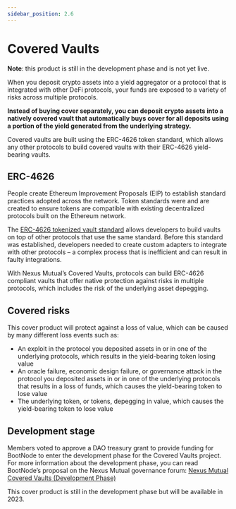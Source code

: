 ```yaml
---
sidebar_position: 2.6
---
```


# Covered Vaults

**Note**: this product is still in the development phase and is not yet live.

When you deposit crypto assets into a yield aggregator or a protocol that is integrated with other DeFi protocols, your funds are exposed to a variety of risks across multiple protocols.

**Instead of buying cover separately, you can deposit crypto assets into a natively covered vault that automatically buys cover for all deposits using a portion of the yield generated from the underlying strategy.**

Covered vaults are built using the ERC-4626 token standard, which allows any other protocols to build covered vaults with their ERC-4626 yield-bearing vaults.

## ERC-4626

People create Ethereum Improvement Proposals (EIP) to establish standard practices adopted across the network. Token standards were and are created to ensure tokens are compatible with existing decentralized protocols built on the Ethereum network.

The [ERC-4626 tokenized vault standard](https://ethereum.org/en/developers/docs/standards/tokens/erc-4626/) allows developers to build vaults on top of other protocols that use the same standard. Before this standard was established, developers needed to create custom adapters to integrate with other protocols – a complex process that is inefficient and can result in faulty integrations.

With Nexus Mutual’s Covered Vaults, protocols can build ERC-4626 compliant vaults that offer native protection against risks in multiple protocols, which includes the risk of the underlying asset depegging.

## Covered risks

This cover product will protect against a loss of value, which can be caused by many different loss events such as:
* An exploit in the protocol you deposited assets in or in one of the underlying protocols, which results in the yield-bearing token losing value
* An oracle failure, economic design failure, or governance attack in the protocol you deposited assets in or in one of the underlying protocols that results in a loss of funds, which causes the yield-bearing token to lose value
* The underlying token, or tokens, depegging in value, which causes the yield-bearing token to lose value

## Development stage

Members voted to approve a DAO treasury grant to provide funding for BootNode to enter the development phase for the Covered Vaults project. For more information about the development phase, you can read BootNode’s proposal on the Nexus Mutual governance forum: [Nexus Mutual Covered Vaults (Development Phase)](https://forum.nexusmutual.io/t/nexus-covered-vaults-development-phase/926/1)

This cover product is still in the development phase but will be available in 2023.
